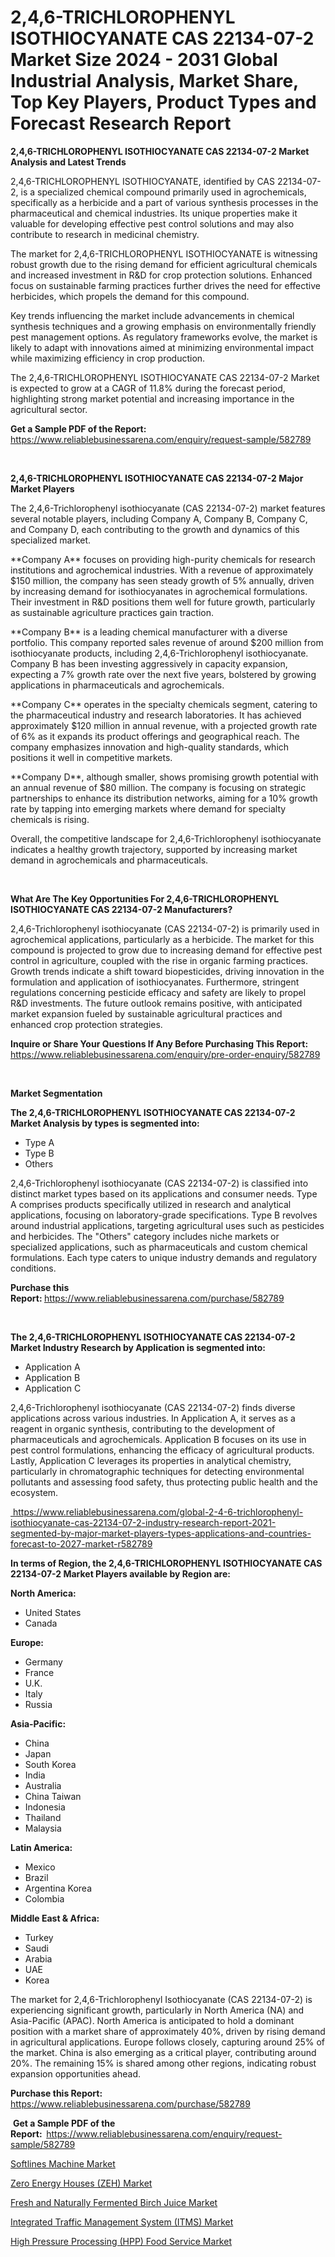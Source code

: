<p><h1>2,4,6-TRICHLOROPHENYL ISOTHIOCYANATE CAS 22134-07-2 Market Size 2024 - 2031 Global Industrial Analysis, Market Share, Top Key Players, Product Types and Forecast Research Report</h1></p><p><strong>2,4,6-TRICHLOROPHENYL ISOTHIOCYANATE CAS 22134-07-2 Market Analysis and Latest Trends</strong></p>
<p><p>2,4,6-TRICHLOROPHENYL ISOTHIOCYANATE, identified by CAS 22134-07-2, is a specialized chemical compound primarily used in agrochemicals, specifically as a herbicide and a part of various synthesis processes in the pharmaceutical and chemical industries. Its unique properties make it valuable for developing effective pest control solutions and may also contribute to research in medicinal chemistry.</p><p>The market for 2,4,6-TRICHLOROPHENYL ISOTHIOCYANATE is witnessing robust growth due to the rising demand for efficient agricultural chemicals and increased investment in R&D for crop protection solutions. Enhanced focus on sustainable farming practices further drives the need for effective herbicides, which propels the demand for this compound.</p><p>Key trends influencing the market include advancements in chemical synthesis techniques and a growing emphasis on environmentally friendly pest management options. As regulatory frameworks evolve, the market is likely to adapt with innovations aimed at minimizing environmental impact while maximizing efficiency in crop production.</p><p>The 2,4,6-TRICHLOROPHENYL ISOTHIOCYANATE CAS 22134-07-2 Market is expected to grow at a CAGR of 11.8% during the forecast period, highlighting strong market potential and increasing importance in the agricultural sector.</p></p>
<p><strong>Get a Sample PDF of the Report:&nbsp;</strong> <a href="https://www.reliablebusinessarena.com/enquiry/request-sample/582789?utm_campaign=1841&utm_medium=2&utm_source=Github&utm_content=ia&utm_term=09122024&utm_id=246-trichlorophenyl-isothiocyanate-cas-22134-07-2">https://www.reliablebusinessarena.com/enquiry/request-sample/582789</a></p>
<p>&nbsp;</p>
<p><strong>2,4,6-TRICHLOROPHENYL ISOTHIOCYANATE CAS 22134-07-2 Major Market Players</strong></p>
<p><p>The 2,4,6-Trichlorophenyl isothiocyanate (CAS 22134-07-2) market features several notable players, including Company A, Company B, Company C, and Company D, each contributing to the growth and dynamics of this specialized market.</p><p>**Company A** focuses on providing high-purity chemicals for research institutions and agrochemical industries. With a revenue of approximately $150 million, the company has seen steady growth of 5% annually, driven by increasing demand for isothiocyanates in agrochemical formulations. Their investment in R&D positions them well for future growth, particularly as sustainable agriculture practices gain traction.</p><p>**Company B** is a leading chemical manufacturer with a diverse portfolio. This company reported sales revenue of around $200 million from isothiocyanate products, including 2,4,6-Trichlorophenyl isothiocyanate. Company B has been investing aggressively in capacity expansion, expecting a 7% growth rate over the next five years, bolstered by growing applications in pharmaceuticals and agrochemicals.</p><p>**Company C** operates in the specialty chemicals segment, catering to the pharmaceutical industry and research laboratories. It has achieved approximately $120 million in annual revenue, with a projected growth rate of 6% as it expands its product offerings and geographical reach. The company emphasizes innovation and high-quality standards, which positions it well in competitive markets.</p><p>**Company D**, although smaller, shows promising growth potential with an annual revenue of $80 million. The company is focusing on strategic partnerships to enhance its distribution networks, aiming for a 10% growth rate by tapping into emerging markets where demand for specialty chemicals is rising.</p><p>Overall, the competitive landscape for 2,4,6-Trichlorophenyl isothiocyanate indicates a healthy growth trajectory, supported by increasing market demand in agrochemicals and pharmaceuticals.</p></p>
<p>&nbsp;</p>
<p><strong>What Are The Key Opportunities For 2,4,6-TRICHLOROPHENYL ISOTHIOCYANATE CAS 22134-07-2 Manufacturers?</strong></p>
<p><p>2,4,6-Trichlorophenyl isothiocyanate (CAS 22134-07-2) is primarily used in agrochemical applications, particularly as a herbicide. The market for this compound is projected to grow due to increasing demand for effective pest control in agriculture, coupled with the rise in organic farming practices. Growth trends indicate a shift toward biopesticides, driving innovation in the formulation and application of isothiocyanates. Furthermore, stringent regulations concerning pesticide efficacy and safety are likely to propel R&D investments. The future outlook remains positive, with anticipated market expansion fueled by sustainable agricultural practices and enhanced crop protection strategies.</p></p>
<p><strong>Inquire or Share Your Questions If Any Before Purchasing This Report:</strong> <a href="https://www.reliablebusinessarena.com/enquiry/pre-order-enquiry/582789?utm_campaign=1841&utm_medium=2&utm_source=Github&utm_content=ia&utm_term=09122024&utm_id=246-trichlorophenyl-isothiocyanate-cas-22134-07-2">https://www.reliablebusinessarena.com/enquiry/pre-order-enquiry/582789</a></p>
<p>&nbsp;</p>
<p><strong>Market Segmentation</strong></p>
<p><strong>The 2,4,6-TRICHLOROPHENYL ISOTHIOCYANATE CAS 22134-07-2 Market Analysis by types is segmented into:</strong></p>
<p><ul><li>Type A</li><li>Type B</li><li>Others</li></ul></p>
<p><p>2,4,6-Trichlorophenyl isothiocyanate (CAS 22134-07-2) is classified into distinct market types based on its applications and consumer needs. Type A comprises products specifically utilized in research and analytical applications, focusing on laboratory-grade specifications. Type B revolves around industrial applications, targeting agricultural uses such as pesticides and herbicides. The "Others" category includes niche markets or specialized applications, such as pharmaceuticals and custom chemical formulations. Each type caters to unique industry demands and regulatory conditions.</p></p>
<p><strong>Purchase this Report:&nbsp;</strong><a href="https://www.reliablebusinessarena.com/purchase/582789?utm_campaign=1841&utm_medium=2&utm_source=Github&utm_content=ia&utm_term=09122024&utm_id=246-trichlorophenyl-isothiocyanate-cas-22134-07-2">https://www.reliablebusinessarena.com/purchase/582789</a></p>
<p>&nbsp;</p>
<p><strong>The 2,4,6-TRICHLOROPHENYL ISOTHIOCYANATE CAS 22134-07-2 Market Industry Research by Application is segmented into:</strong></p>
<p><ul><li>Application A</li><li>Application B</li><li>Application C</li></ul></p>
<p><p>2,4,6-Trichlorophenyl isothiocyanate (CAS 22134-07-2) finds diverse applications across various industries. In Application A, it serves as a reagent in organic synthesis, contributing to the development of pharmaceuticals and agrochemicals. Application B focuses on its use in pest control formulations, enhancing the efficacy of agricultural products. Lastly, Application C leverages its properties in analytical chemistry, particularly in chromatographic techniques for detecting environmental pollutants and assessing food safety, thus protecting public health and the ecosystem.</p></p>
<p><a href="https://www.reliablebusinessarena.com/global-2-4-6-trichlorophenyl-isothiocyanate-cas-22134-07-2-industry-research-report-2021-segmented-by-major-market-players-types-applications-and-countries-forecast-to-2027-market-r582789?utm_campaign=1841&utm_medium=2&utm_source=Github&utm_content=ia&utm_term=09122024&utm_id=246-trichlorophenyl-isothiocyanate-cas-22134-07-2">&nbsp;https://www.reliablebusinessarena.com/global-2-4-6-trichlorophenyl-isothiocyanate-cas-22134-07-2-industry-research-report-2021-segmented-by-major-market-players-types-applications-and-countries-forecast-to-2027-market-r582789</a></p>
<p><strong>In terms of Region, the 2,4,6-TRICHLOROPHENYL ISOTHIOCYANATE CAS 22134-07-2 Market Players available by Region are:</strong></p>
<p>
    <p> <strong> North America: </strong>
        <ul>
            <li>United States</li>
            <li>Canada</li>
        </ul>
        </p> 
    <p> <strong> Europe: </strong>
        <ul>
            <li>Germany</li>
            <li>France</li>
            <li>U.K.</li>
            <li>Italy</li>
            <li>Russia</li>
        </ul>
        </p> 
    <p> <strong> Asia-Pacific: </strong>
        <ul>
            <li>China</li>
            <li>Japan</li>
            <li>South Korea</li>
            <li>India</li>
            <li>Australia</li>
            <li>China Taiwan</li>
            <li>Indonesia</li>
            <li>Thailand</li>
            <li>Malaysia</li>
        </ul>
        </p> 
    <p> <strong> Latin America: </strong>
        <ul>
            <li>Mexico</li>
            <li>Brazil</li>
            <li>Argentina Korea</li>
            <li>Colombia</li>
        </ul>
        </p> 
    <p> <strong> Middle East & Africa: </strong>
        <ul>
            <li>Turkey</li>
            <li>Saudi</li>
            <li>Arabia</li>
            <li>UAE</li>
            <li>Korea</li>
        </ul>
    </p>
    </p>
<p><p>The market for 2,4,6-Trichlorophenyl Isothiocyanate (CAS 22134-07-2) is experiencing significant growth, particularly in North America (NA) and Asia-Pacific (APAC). North America is anticipated to hold a dominant position with a market share of approximately 40%, driven by rising demand in agricultural applications. Europe follows closely, capturing around 25% of the market. China is also emerging as a critical player, contributing around 20%. The remaining 15% is shared among other regions, indicating robust expansion opportunities ahead.</p></p>
<p><strong>Purchase this Report: </strong><a href="https://www.reliablebusinessarena.com/purchase/582789?utm_campaign=1841&utm_medium=2&utm_source=Github&utm_content=ia&utm_term=09122024&utm_id=246-trichlorophenyl-isothiocyanate-cas-22134-07-2">https://www.reliablebusinessarena.com/purchase/582789</a></p>
<p>&nbsp;<strong>Get a Sample PDF of the Report:&nbsp;&nbsp;</strong><a href="https://www.reliablebusinessarena.com/enquiry/request-sample/582789?utm_campaign=1841&utm_medium=2&utm_source=Github&utm_content=ia&utm_term=09122024&utm_id=246-trichlorophenyl-isothiocyanate-cas-22134-07-2">https://www.reliablebusinessarena.com/enquiry/request-sample/582789</a></p>
<p><strong></strong></p>
<p><p><a href="https://www.linkedin.com/pulse/projecting-softlines-machine-markets-future-thorough-4uu4e?utm_campaign=1841&utm_medium=2&utm_source=Github&utm_content=ia&utm_term=09122024&utm_id=246-trichlorophenyl-isothiocyanate-cas-22134-07-2">Softlines Machine Market</a></p><p><a href="https://www.linkedin.com/pulse/global-zero-energy-houses-zeh-market-report-2024-2031-size-dxs7f?utm_campaign=1841&utm_medium=2&utm_source=Github&utm_content=ia&utm_term=09122024&utm_id=246-trichlorophenyl-isothiocyanate-cas-22134-07-2">Zero Energy Houses (ZEH) Market</a></p><p><a href="https://www.linkedin.com/pulse/fresh-naturally-fermented-birch-juice-market-size-projected-y96vf?utm_campaign=1841&utm_medium=2&utm_source=Github&utm_content=ia&utm_term=09122024&utm_id=246-trichlorophenyl-isothiocyanate-cas-22134-07-2">Fresh and Naturally Fermented Birch Juice Market</a></p><p><a href="https://www.linkedin.com/pulse/forecast-of42-cagr-study-integrated-traffic-management-system-ytzpf?utm_campaign=1841&utm_medium=2&utm_source=Github&utm_content=ia&utm_term=09122024&utm_id=246-trichlorophenyl-isothiocyanate-cas-22134-07-2">Integrated Traffic Management System (ITMS) Market</a></p><p><a href="https://www.linkedin.com/pulse/high-pressure-processing-hpp-food-service-market-analysis-global-ajjkf?utm_campaign=1841&utm_medium=2&utm_source=Github&utm_content=ia&utm_term=09122024&utm_id=246-trichlorophenyl-isothiocyanate-cas-22134-07-2">High Pressure Processing (HPP) Food Service Market</a></p></p>